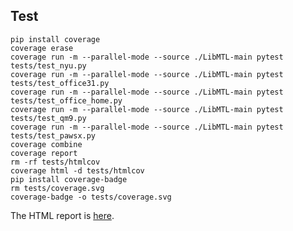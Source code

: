 ## Test

```shell
pip install coverage
coverage erase
coverage run -m --parallel-mode --source ./LibMTL-main pytest tests/test_nyu.py
coverage run -m --parallel-mode --source ./LibMTL-main pytest tests/test_office31.py
coverage run -m --parallel-mode --source ./LibMTL-main pytest tests/test_office_home.py
coverage run -m --parallel-mode --source ./LibMTL-main pytest tests/test_qm9.py
coverage run -m --parallel-mode --source ./LibMTL-main pytest tests/test_pawsx.py
coverage combine
coverage report
rm -rf tests/htmlcov
coverage html -d tests/htmlcov
pip install coverage-badge
rm tests/coverage.svg
coverage-badge -o tests/coverage.svg
```

The HTML report is [here](https://htmlpreview.github.io/?https://github.com/median-research-group/LibMTL/blob/main/tests/htmlcov/index.html).


